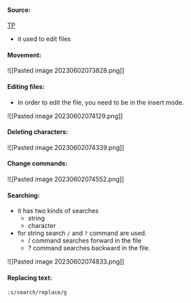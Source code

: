 #### Source:
[TP](https://www.tutorialspoint.com/unix/unix-vi-editor.htm)

* it used to edit files

#### Movement:

![[Pasted image 20230602073828.png]]

#### Editing files:

* In order to edit the file, you need to be in the insert mode.

![[Pasted image 20230602074129.png]]


#### Deleting characters:

![[Pasted image 20230602074339.png]]


#### Change commands:

![[Pasted image 20230602074552.png]]


#### Searching:

* it has two kinds of searches
	* string
	* character
* for string search `/` and `?` command are used.
	* / command searches forward in the file
	* ? command searches backward in the file.

![[Pasted image 20230602074833.png]]


#### Replacing text:

```
:s/search/replace/g
```
